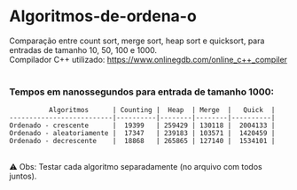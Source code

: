 # Algoritmos-de-ordena-o
Comparação entre count sort, merge sort, heap sort e quicksort, para entradas de tamanho 10, 50, 100 e 1000. <br>
Compilador C++ utilizado: https://www.onlinegdb.com/online_c++_compiler <br><br>

<h3>Tempos em nanossegundos para entrada de tamanho 1000:</h3>

              Algoritmos      | Counting |  Heap  | Merge  |   Quick  |
    --------------------------|----------|--------|--------|----------|
    Ordenado - crescente      |  19399   | 259429 | 130118 |  2004133 |
    Ordenado - aleatoriamente |  17347   | 239183 | 103571 |  1420459 |
    Ordenado - decrescente    |  18868   | 265865 | 127140 |  1534101 |

<br>⚠ Obs: Testar cada algoritmo separadamente (no arquivo com todos juntos).
